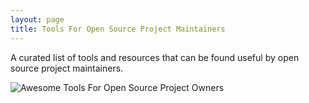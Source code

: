 ```yaml
---
layout: page
title: Tools For Open Source Project Maintainers
---
```


A curated list of tools and resources that can be found useful by open source project maintainers.

<img src="https://github.com/WOSPM/tool-list/raw/master/assets/images/Tools_For_Open_Source_Project_Owners_logo.png" alt="Awesome Tools For Open Source Project Owners" style="max-width:100%;">
